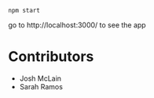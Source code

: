 `npm start`

go to http://localhost:3000/ to see the app

# Contributors

- Josh McLain
- Sarah Ramos

